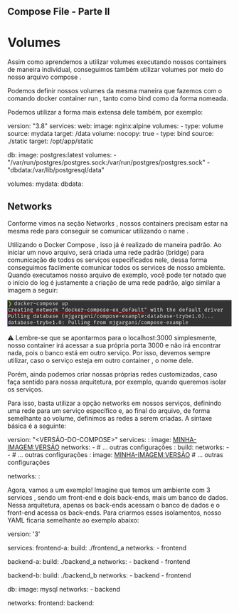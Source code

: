 ## Compose File - Parte II ## 

# Volumes

Assim como aprendemos a utilizar volumes executando nossos containers de maneira individual, conseguimos também utilizar volumes por meio do nosso arquivo compose .

Podemos definir nossos volumes da mesma maneira que fazemos com o comando docker container run , tanto como bind como da forma nomeada.

Podemos utilizar a forma mais extensa dele também, por exemplo:

version: "3.8"
services:
  web:
    image: nginx:alpine
    volumes:
      - type: volume
        source: mydata
        target: /data
        volume:
          nocopy: true
      - type: bind
        source: ./static
        target: /opt/app/static

  db:
    image: postgres:latest
    volumes:
      - "/var/run/postgres/postgres.sock:/var/run/postgres/postgres.sock"
      - "dbdata:/var/lib/postgresql/data"

volumes:
  mydata:
  dbdata:


## Networks ##

Conforme vimos na seção Networks , nossos containers precisam estar na mesma rede para conseguir se comunicar utilizando o name .

Utilizando o Docker Compose , isso já é realizado de maneira padrão. Ao iniciar um novo arquivo, será criada uma rede padrão (bridge) para comunicação de todos os serviços especificados nele, dessa forma conseguimos facilmente comunicar todos os services de nosso ambiente. Quando executamos nosso arquivo de exemplo, você pode ter notado que o início do log é justamente a criação de uma rede padrão, algo similar a imagem a seguir:

<img src="compose-create-network.png" />

⚠️ Lembre-se que se apontarmos para o localhost:3000 simplesmente, nosso container irá acessar a sua própria porta 3000 e não irá encontrar nada, pois o banco está em outro serviço. Por isso, devemos sempre utilizar, caso o serviço esteja em outro container , o nome dele.

Porém, ainda podemos criar nossas próprias redes customizadas, caso faça sentido para nossa arquitetura, por exemplo, quando queremos isolar os serviços.

Para isso, basta utilizar a opção networks em nossos serviços, definindo uma rede para um serviço específico e, ao final do arquivo, de forma semelhante ao volume, definimos as redes a serem criadas. A sintaxe básica é a seguinte:

version: "<VERSÃO-DO-COMPOSE>"
services:
  <MEU-CONTAINER-1>:
    image: <MINHA-IMAGEM:VERSÃO>
    networks:
      - <NETWORK-1>
    # ... outras configurações
  <MEU-CONTAINER-2>:
    build: <CAMINHO-DO-DOCKERFILE>
    networks:
      - <NETWORK-1>
      - <NETWORK-1>
    # ... outras configurações
  <MEU-CONTAINER-N>:
    image: <MINHA-IMAGEM:VERSÃO>
    # ... outras configurações

networks:
  <NETWORK-1>:

Agora, vamos a um exemplo! Imagine que temos um ambiente com 3 services , sendo um front-end e dois back-ends, mais um banco de dados. Nessa arquitetura, apenas os back-ends acessam o banco de dados e o front-end acessa os back-ends. Para criarmos esses isolamentos, nosso YAML ficaria semelhante ao exemplo abaixo:

version: '3'

services:
  frontend-a:
    build: ./frontend_a
    networks:
      - frontend

  backend-a:
    build: ./backend_a
    networks:
      - backend
      - frontend

  backend-b:
    build: ./backend_b
    networks:
      - backend
      - frontend

  db:
    image: mysql
    networks:
      - backend

networks:
  frontend:
  backend:

